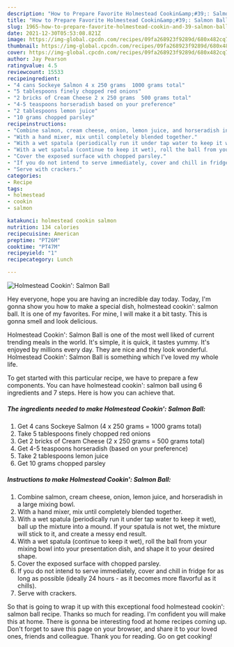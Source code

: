 ```yaml
---
description: "How to Prepare Favorite Holmestead Cookin&amp;#39;: Salmon Ball"
title: "How to Prepare Favorite Holmestead Cookin&amp;#39;: Salmon Ball"
slug: 1965-how-to-prepare-favorite-holmestead-cookin-and-39-salmon-ball
date: 2021-12-30T05:53:08.821Z
image: https://img-global.cpcdn.com/recipes/09fa268923f9289d/680x482cq70/holmestead-cookin-salmon-ball-recipe-main-photo.jpg
thumbnail: https://img-global.cpcdn.com/recipes/09fa268923f9289d/680x482cq70/holmestead-cookin-salmon-ball-recipe-main-photo.jpg
cover: https://img-global.cpcdn.com/recipes/09fa268923f9289d/680x482cq70/holmestead-cookin-salmon-ball-recipe-main-photo.jpg
author: Jay Pearson
ratingvalue: 4.5
reviewcount: 15533
recipeingredient:
- "4 cans Sockeye Salmon 4 x 250 grams  1000 grams total"
- "5 tablespoons finely chopped red onions"
- "2 bricks of Cream Cheese 2 x 250 grams  500 grams total"
- "4-5 teaspoons horseradish based on your preference"
- "2 tablespoons lemon juice"
- "10 grams chopped parsley"
recipeinstructions:
- "Combine salmon, cream cheese, onion, lemon juice, and horseradish in a large mixing bowl."
- "With a hand mixer, mix until completely blended together."
- "With a wet spatula (periodically run it under tap water to keep it wet), ball up the mixture into a mound. If your spatula is not wet, the mixture will stick to it, and create a messy end result."
- "With a wet spatula (continue to keep it wet), roll the ball from your mixing bowl into your presentation dish, and shape it to your desired shape."
- "Cover the exposed surface with chopped parsley."
- "If you do not intend to serve immediately, cover and chill in fridge for as long as possible (ideally 24 hours - as it becomes more flavorful as it chills)."
- "Serve with crackers."
categories:
- Recipe
tags:
- holmestead
- cookin
- salmon

katakunci: holmestead cookin salmon 
nutrition: 134 calories
recipecuisine: American
preptime: "PT26M"
cooktime: "PT47M"
recipeyield: "1"
recipecategory: Lunch

---
```



![Holmestead Cookin&#39;: Salmon Ball](https://img-global.cpcdn.com/recipes/09fa268923f9289d/680x482cq70/holmestead-cookin-salmon-ball-recipe-main-photo.jpg)

Hey everyone, hope you are having an incredible day today. Today, I'm gonna show you how to make a special dish, holmestead cookin&#39;: salmon ball. It is one of my favorites. For mine, I will make it a bit tasty. This is gonna smell and look delicious.



Holmestead Cookin&#39;: Salmon Ball is one of the most well liked of current trending meals in the world. It's simple, it is quick, it tastes yummy. It's enjoyed by millions every day. They are nice and they look wonderful. Holmestead Cookin&#39;: Salmon Ball is something which I've loved my whole life.


To get started with this particular recipe, we have to prepare a few components. You can have holmestead cookin&#39;: salmon ball using 6 ingredients and 7 steps. Here is how you can achieve that.

<!--inarticleads1-->

##### The ingredients needed to make Holmestead Cookin&#39;: Salmon Ball:

1. Get 4 cans Sockeye Salmon (4 x 250 grams = 1000 grams total)
1. Take 5 tablespoons finely chopped red onions
1. Get 2 bricks of Cream Cheese (2 x 250 grams = 500 grams total)
1. Get 4-5 teaspoons horseradish (based on your preference)
1. Take 2 tablespoons lemon juice
1. Get 10 grams chopped parsley




<!--inarticleads2-->

##### Instructions to make Holmestead Cookin&#39;: Salmon Ball:

1. Combine salmon, cream cheese, onion, lemon juice, and horseradish in a large mixing bowl.
1. With a hand mixer, mix until completely blended together.
1. With a wet spatula (periodically run it under tap water to keep it wet), ball up the mixture into a mound. If your spatula is not wet, the mixture will stick to it, and create a messy end result.
1. With a wet spatula (continue to keep it wet), roll the ball from your mixing bowl into your presentation dish, and shape it to your desired shape.
1. Cover the exposed surface with chopped parsley.
1. If you do not intend to serve immediately, cover and chill in fridge for as long as possible (ideally 24 hours - as it becomes more flavorful as it chills).
1. Serve with crackers.




So that is going to wrap it up with this exceptional food holmestead cookin&#39;: salmon ball recipe. Thanks so much for reading. I'm confident you will make this at home. There is gonna be interesting food at home recipes coming up. Don't forget to save this page on your browser, and share it to your loved ones, friends and colleague. Thank you for reading. Go on get cooking!
